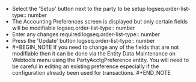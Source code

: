 - Select the 'Setup' button next to the party to be setup
  logseq.order-list-type:: number
- The Accounting Preferences screen is displayed but only certain fields will be modifiable
  logseq.order-list-type:: number
- Enter any changes required
  logseq.order-list-type:: number
- Press the 'Update' button
  logseq.order-list-type:: number
- #+BEGIN_NOTE
  If you need to change any of the fields that are not modifiable then it can be done via the Entity Data Maintenance on Webtools menu using the PartyAcctgPreference entity.
  You will need to be careful in editing an existing preference especially if the configuration already been used for transactions.
  #+END_NOTE